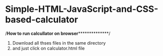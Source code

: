 # Simple-HTML-JavaScript-and-CSS-based-calculator

/****************How to run calcullator on browser******************************/

1. Download all thses files in the same directory
2. and just click on calculator.html file
